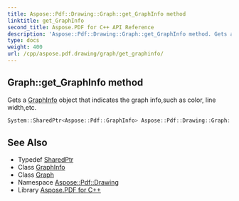 ```yaml
---
title: Aspose::Pdf::Drawing::Graph::get_GraphInfo method
linktitle: get_GraphInfo
second_title: Aspose.PDF for C++ API Reference
description: 'Aspose::Pdf::Drawing::Graph::get_GraphInfo method. Gets a GraphInfo object that indicates the graph info,such as color, line width,etc in C++.'
type: docs
weight: 400
url: /cpp/aspose.pdf.drawing/graph/get_graphinfo/
---
```

## Graph::get_GraphInfo method


Gets a [GraphInfo](../../../aspose.pdf/graphinfo/) object that indicates the graph info,such as color, line width,etc.

```cpp
System::SharedPtr<Aspose::Pdf::GraphInfo> Aspose::Pdf::Drawing::Graph::get_GraphInfo() const
```

## See Also

* Typedef [SharedPtr](../../../system/sharedptr/)
* Class [GraphInfo](../../../aspose.pdf/graphinfo/)
* Class [Graph](../)
* Namespace [Aspose::Pdf::Drawing](../../)
* Library [Aspose.PDF for C++](../../../)
